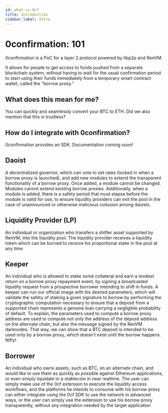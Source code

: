 ```yaml
---
id: what-is-0cf
title: Introduction
sidebar_label: Intro
---
```


# 0confirmation: 101

0confirmation is a PoC for a layer 2 protocol powered by libp2p and RenVM.

It allows for people to get access to funds pushed from a separate blockchain system, without having to wait for the usual confirmation period to start using their funds immediately from a temporary smart contract wallet, called the "borrow proxy."

## What does this mean for me?

You can quickly and seamlessly convert your BTC to ETH. Did we also mention that this is trustless?

## How do I integrate with 0confirmation?

0confirmation provides an SDK. Documentation coming soon!

## Daoist

A decentralized governor, which can vote to set rates (locked in when a borrow proxy is launched), and add new modules to extend the transparent functionality of a borrow proxy. Once added, a module cannot be changed. Modules cannot extend existing borrow proxies. Additionally, when a module is added, there is a safety period that must elapse before the module is valid for use, to ensure liquidity providers can exit the pool in the case of unannounced or otherwise malicious collusion among daoists.


## Liquidity Provider (LP)

An individual or organization who transfers a shifter asset supported by RenVM, into the liquidity pool. The liquidity provider receives a liquidity token which can be burned to receive his proportional stake in the pool at any time
## Keeper

An individual who is allowed to stake some collateral and earn a modest return on a borrow proxy repayment event, by signing a broadcasted liquidity request from a prospective borrower intending to shift in funds. A keeper can run our official image with his desired parameters, which will validate the safety of staking a given signature to borrow by performing the cryptographic computation necessary to ensure that a deposit from a supported chain represents a genuine loan carrying a negligible probability of default. To explain, the parameters used to compute a borrow proxy address are used to compute not only the address of the deposit address on the alternate chain, but also the message signed by the RenVM darknodes. That way, we can show that a BTC deposit is intended to be used only by a borrow proxy, which doesn't exist until the borrow happens. Nifty!
## Borrower

An individual who owns assets, such as BTC, on an alternate chain, and would like to use them as quickly as possible against Ethereum applications, or even simply liquidate to a stablecoin in near realtime. The user can simply make use of the 0cf extension to execute the liquidity access workflows, and the platforms he intends to consume with his borrow proxy can either integrate using the 0cf SDK to use the network in advanced ways, or the user can simply use the extension to use his borrow proxy transparently, without any integration needed by the target application
